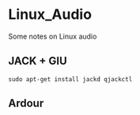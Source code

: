 # Linux_Audio

Some notes on Linux audio

## JACK + GIU

    sudo apt-get install jackd qjackctl
    
## Ardour

  
